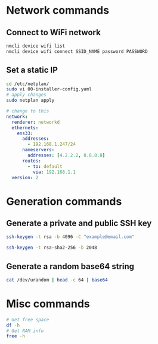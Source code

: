 # Network commands

## Connect to WiFi network

```bash
nmcli device wifi list
nmcli device wifi connect SSID_NAME password PASSWORD
```

## Set a static IP

```bash
cd /etc/netplan/
sudo vi 00-installer-config.yaml
# apply changes 
sudo netplan apply
```

```yml
# change to this
network:
  renderer: networkd
  ethernets:
    ens33:
      addresses:
        - 192.168.1.247/24
      nameservers:
        addresses: [4.2.2.2, 8.8.8.8]
      routes:
        - to: default
          via: 192.168.1.1
  version: 2
```

# Generation commands

## Generate a private and public SSH key

```bash
ssh-keygen -t rsa -b 4096 -C "example@email.com"
```

```bash
ssh-keygen -t rsa-sha2-256 -b 2048
```

## Generate a random base64 string

```bash
cat /dev/urandom | head -c 64 | base64
```

# Misc commands

```bash
# Get free space
df -h
# Get RAM info
free -h
```
